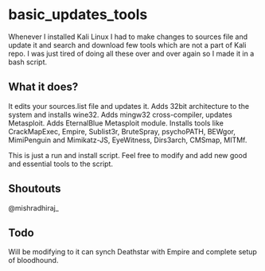 # basic_updates_tools

Whenever I installed Kali Linux I had to make changes to sources file and update it and search and download few tools which are not a part of Kali repo. I was just tired of doing all these over and over again so I made it in a bash script.

## What it does?

It edits your sources.list file and updates it. 
Adds 32bit architecture to the system and installs wine32.
Adds mingw32 cross-compiler, updates Metasploit.
Adds EternalBlue Metasploit module. 
Installs tools like CrackMapExec, Empire, Sublist3r, BruteSpray, psychoPATH, BEWgor, MimiPenguin and Mimikatz-JS, EyeWitness, Dirs3arch, CMSmap, MITMf.

This is just a run and install script. Feel free to modify and add new good and essential tools to the script.

## Shoutouts
@mishradhiraj_

## Todo
Will be modifying to it can synch Deathstar with Empire and complete setup of bloodhound.
